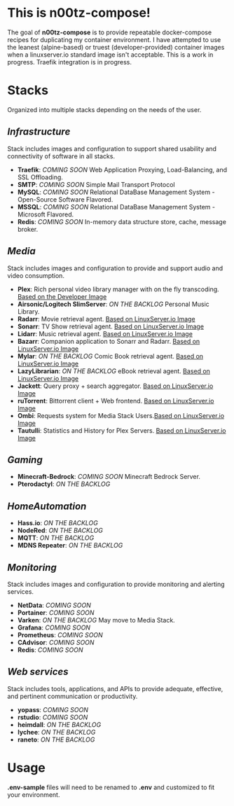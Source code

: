 # This is n00tz-compose!

The goal of **n00tz-compose** is to provide repeatable docker-compose recipes for duplicating my container environment. I have attempted to use the leanest (alpine-based) or truest (developer-provided) container images when a linuxserver.io standard image isn't acceptable. This is a work in progress. Traefik integration is in progress.

# Stacks

Organized into multiple stacks depending on the needs of the user.

## *Infrastructure*

Stack includes images and configuration to support shared usability and connectivity of software in all stacks.

 - **Traefik**: *COMING SOON* Web Application Proxying, Load-Balancing, and SSL Offloading.
 - **SMTP**: *COMING SOON* Simple Mail Transport Protocol
 - **MySQL**: *COMING SOON* Relational DataBase Management System - Open-Source Software Flavored.
 - **MSSQL**: *COMING SOON* Relational DataBase Management System - Microsoft Flavored.
 - **Redis**: *COMING SOON* In-memory data structure store, cache, message broker.

## *Media*

Stack includes  images and configuration to provide and support audio and video consumption.

 - **Plex**: Rich personal video library manager with on the fly transcoding. [Based on the Developer Image](https://hub.docker.com/r/plexinc/pms-docker)
 - **Airsonic/Logitech SlimServer**: *ON THE BACKLOG* Personal Music Library.
 - **Radarr**: Movie retrieval agent. [Based on LinuxServer.io Image](https://docs.linuxserver.io/images/docker-radarr)
 - **Sonarr**: TV Show retrieval agent. [Based on LinuxServer.io Image](https://docs.linuxserver.io/images/docker-sonarr)
 - **Lidarr**: Music retrieval agent. [Based on LinuxServer.io Image](https://docs.linuxserver.io/images/docker-lidarr)
 - **Bazarr**: Companion application to Sonarr and Radarr. [Based on LinuxServer.io Image](https://docs.linuxserver.io/images/docker-bazarr)
 - **Mylar**: *ON THE BACKLOG* Comic Book retrieval agent. [Based on LinuxServer.io Image](https://docs.linuxserver.io/images/docker-mylar)
 - **LazyLibrarian**: *ON THE BACKLOG* eBook retrieval agent. [Based on LinuxServer.io Image](https://docs.linuxserver.io/images/docker-lazylibrarian)
 - **Jackett**: Query proxy + search aggregator. [Based on LinuxServer.io Image](https://docs.linuxserver.io/images/docker-jackett)
 - **ruTorrent**: Bittorrent client + Web frontend. [Based on LinuxServer.io Image](https://docs.linuxserver.io/images/docker-rutorrent)
 - **Ombi**: Requests system for Media Stack Users.[Based on LinuxServer.io Image](https://docs.linuxserver.io/images/docker-ombi)
 - **Tautulli**: Statistics and History for Plex Servers. [Based on LinuxServer.io Image](https://docs.linuxserver.io/images/docker-tautulli)

## *Gaming*

 - **Minecraft-Bedrock**: *COMING SOON* Minecraft Bedrock Server.
 - **Pterodactyl**: *ON THE BACKLOG*

## *HomeAutomation*

 - **Hass.io**: *ON THE BACKLOG*
 - **NodeRed**: *ON THE BACKLOG*
 - **MQTT**: *ON THE BACKLOG*
 - **MDNS Repeater**: *ON THE BACKLOG*

## *Monitoring*

Stack includes images and configuration to provide monitoring and alerting services.

 - **NetData**: *COMING SOON*
 - **Portainer**: *COMING SOON*
 - **Varken**: *ON THE BACKLOG* May move to Media Stack.
 - **Grafana**: *COMING SOON*
 - **Prometheus**: *COMING SOON*
 - **CAdvisor**: *COMING SOON*
 - **Redis**: *COMING SOON*

## *Web services*

Stack includes tools, applications, and APIs to provide adequate, effective, and pertinent communication or productivity.

 - **yopass**: *COMING SOON*
 - **rstudio**: *COMING SOON*
 - **heimdall**: *ON THE BACKLOG*
 - **lychee**: *ON THE BACKLOG*
 - **raneto**: *ON THE BACKLOG*


# Usage

__.env-sample__ files will need to be renamed to **.env** and customized to fit your environment.
